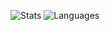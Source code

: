 
![Stats](https://github-readme-stats.vercel.app/api?username=sekwah41&show_icons=true&theme=darcula)
![Languages](https://github-readme-stats.vercel.app/api/top-langs/?username=sekwah41&layout=compact&theme=dracula&langs_count=8)
